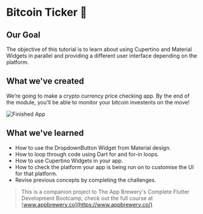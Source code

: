 # Bitcoin Ticker 🤑

## Our Goal

The objective of this tutorial is to learn about using Cupertino and Material Widgets in parallel and providing a different user interface depending on the platform.


## What we've created

We’re going to make a crypto currency price checking app. By the end of the module, you'll be able to monitor your bitcoin investents on the move!

![Finished App](https://github.com/londonappbrewery/Images/blob/master/bitcoin-flutter-demo.gif)

## What we've learned

- How to use the DropdownButton Widget from Material design.
- How to loop through code using Dart for and for-in loops.
- How to use Cupertino Widgets in your app.
- How to check the platform your app is being run on to customise the UI for that platform.
- Revise previous concepts by completing the challenges.


>This is a companion project to The App Brewery's Complete Flutter Development Bootcamp, check out the full course at [www.appbrewery.co](https://www.appbrewery.co/)

